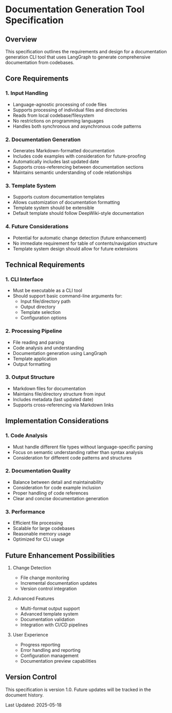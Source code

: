 # Documentation Generation Tool Specification

## Overview
This specification outlines the requirements and design for a documentation generation CLI tool that uses LangGraph to generate comprehensive documentation from codebases.

## Core Requirements

### 1. Input Handling
- Language-agnostic processing of code files
- Supports processing of individual files and directories
- Reads from local codebase/filesystem
- No restrictions on programming languages
- Handles both synchronous and asynchronous code patterns

### 2. Documentation Generation
- Generates Markdown-formatted documentation
- Includes code examples with consideration for future-proofing
- Automatically includes last updated date
- Supports cross-referencing between documentation sections
- Maintains semantic understanding of code relationships

### 3. Template System
- Supports custom documentation templates
- Allows customization of documentation formatting
- Template system should be extensible
- Default template should follow DeepWiki-style documentation

### 4. Future Considerations
- Potential for automatic change detection (future enhancement)
- No immediate requirement for table of contents/navigation structure
- Template system design should allow for future extensions

## Technical Requirements

### 1. CLI Interface
- Must be executable as a CLI tool
- Should support basic command-line arguments for:
  - Input file/directory path
  - Output directory
  - Template selection
  - Configuration options

### 2. Processing Pipeline
- File reading and parsing
- Code analysis and understanding
- Documentation generation using LangGraph
- Template application
- Output formatting

### 3. Output Structure
- Markdown files for documentation
- Maintains file/directory structure from input
- Includes metadata (last updated date)
- Supports cross-referencing via Markdown links

## Implementation Considerations

### 1. Code Analysis
- Must handle different file types without language-specific parsing
- Focus on semantic understanding rather than syntax analysis
- Consideration for different code patterns and structures

### 2. Documentation Quality
- Balance between detail and maintainability
- Consideration for code example inclusion
- Proper handling of code references
- Clear and concise documentation generation

### 3. Performance
- Efficient file processing
- Scalable for large codebases
- Reasonable memory usage
- Optimized for CLI usage

## Future Enhancement Possibilities

1. Change Detection
   - File change monitoring
   - Incremental documentation updates
   - Version control integration

2. Advanced Features
   - Multi-format output support
   - Advanced template system
   - Documentation validation
   - Integration with CI/CD pipelines

3. User Experience
   - Progress reporting
   - Error handling and reporting
   - Configuration management
   - Documentation preview capabilities

## Version Control
This specification is version 1.0. Future updates will be tracked in the document history.

Last Updated: 2025-05-18
